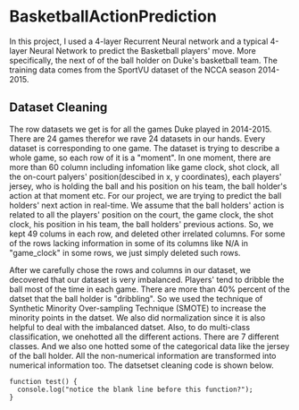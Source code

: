 # BasketballActionPrediction
In this project, I used a 4-layer Recurrent Neural network and a typical 4-layer Neural Network to predict the Basketball players' move. More specifically, the next of of the ball holder on Duke's basketball team. The training data comes from the SportVU dataset of the NCCA season 2014-2015.

## Dataset Cleaning
The row datasets we get is for all the games Duke played in 2014-2015. There are 24 games therefor we rave 24 datasets in our hands. Every dataset is corresponding to one game. The dataset is trying to describe a whole game, so each row of it is a "moment". In one moment, there are more than 60 column including infomation like game clock, shot clock, all the on-court palyers' position(descibed in x, y coordinates), each players' jersey, who is holding the ball and his position on his team, the ball holder's action at that moment etc. For our project, we are trying to predict the ball holders' next action in real-time. We assume that the ball holders' action is related to all the players' position on the court, the game clock, the shot clock, his position in his team, the ball holders' previous actions. So, we kept 49 colums in each row, and deleted other irrelated columns. For some of the rows lacking information in some of its columns like N/A in "game_clock" in some rows, we just simply deleted such rows. 

After we carefully chose the rows and columns in our dataset, we decovered that our dataset is very imbalanced. Players' tend to dribble the ball most of the time in each game. There are more than 40% percent of the datset that the ball holder is "dribbling". So we used the technique of Synthetic Minority Over-sampling Technique (SMOTE) to increase the minority points in the datset. We also did normalization since it is also helpful to deal with the imbalanced datset. Also, to do multi-class classification, we onehotted all the different actions. There are 7 different classes. And we also one hotted some of the categorical data like the jersey of the ball holder. All the non-numerical information are transformed into numerical information too. The datsetset cleaning code is shown below.

```
function test() {
  console.log("notice the blank line before this function?");
}

```
